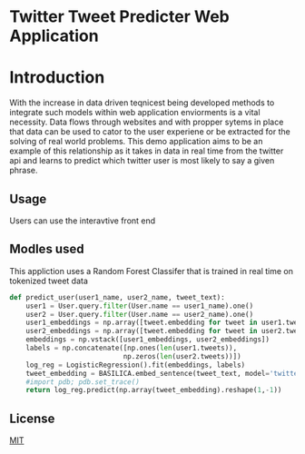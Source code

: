 # Twitter Tweet Predicter Web Application

# Introduction

With the increase in data driven teqnicest being developed methods to integrate such models within web application enviorments is a vital necessity. Data flows through websites and with propper sytems in place that data can be used to cator to the user experiene or be extracted for the solving of real world problems. This demo application aims to be an example of this relationship as it takes in data in real time from the twitter api and learns to predict which twitter user is most likely to say a given phrase.

## Usage

Users can use the interavtive front end

## Modles used

This appliction uses a Random Forest Classifer that is trained in real time on tokenized tweet data

```python
def predict_user(user1_name, user2_name, tweet_text):
    user1 = User.query.filter(User.name == user1_name).one()
    user2 = User.query.filter(User.name == user2_name).one()
    user1_embeddings = np.array([tweet.embedding for tweet in user1.tweets])
    user2_embeddings = np.array([tweet.embedding for tweet in user2.tweets])
    embeddings = np.vstack([user1_embeddings, user2_embeddings])
    labels = np.concatenate([np.ones(len(user1.tweets)),
                            np.zeros(len(user2.tweets))])
    log_reg = LogisticRegression().fit(embeddings, labels)
    tweet_embedding = BASILICA.embed_sentence(tweet_text, model='twitter')
    #import pdb; pdb.set_trace()
    return log_reg.predict(np.array(tweet_embedding).reshape(1,-1))
```




## License
[MIT](https://choosealicense.com/licenses/mit/)
